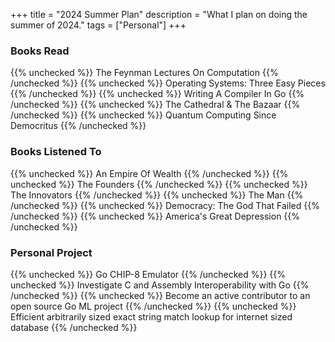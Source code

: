 +++
title = "2024 Summer Plan"
description = "What I plan on doing the summer of 2024."
tags = ["Personal"]
+++



### Books Read
{{% unchecked %}} The Feynman Lectures On Computation {{% /unchecked %}}
{{% unchecked %}} Operating Systems: Three Easy Pieces {{% /unchecked %}}
{{% unchecked %}} Writing A Compiler In Go {{% /unchecked %}}
{{% unchecked %}} The Cathedral & The Bazaar {{% /unchecked %}}
{{% unchecked %}} Quantum Computing Since Democritus {{% /unchecked %}}



### Books Listened To
{{% unchecked %}} An Empire Of Wealth {{% /unchecked %}}
{{% unchecked %}} The Founders {{% /unchecked %}}
{{% unchecked %}} The Innovators {{% /unchecked %}}
{{% unchecked %}} The Man  {{% /unchecked %}}
{{% unchecked %}} Democracy: The God That Failed  {{% /unchecked %}}
{{% unchecked %}} America's Great Depression {{% /unchecked %}}



### Personal Project
{{% unchecked %}} Go CHIP-8 Emulator {{% /unchecked %}}
{{% unchecked %}} Investigate C and Assembly Interoperability with Go {{% /unchecked %}}
{{% unchecked %}} Become an active contributor to an open source Go ML project {{% /unchecked %}}
{{% unchecked %}} Efficient arbitrarily sized exact string match lookup for internet sized database {{% /unchecked %}}


